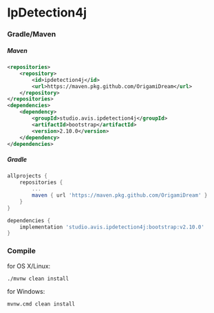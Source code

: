 # IpDetection4j

### Gradle/Maven
##### Maven
```xml
<repositories>
    <repository>
        <id>ipdetection4j</id>
        <url>https://maven.pkg.github.com/OrigamiDream</url>
    </repository>
</repositories>
<dependencies>
    <dependency>
        <groupId>studio.avis.ipdetection4j</groupId>
        <artifactId>bootstrap</artifactId>
        <version>2.10.0</version>
    </dependency>
</dependencies>
```
##### Gradle
```gradle
allprojects {
    repositories {
        ...
        maven { url 'https://maven.pkg.github.com/OrigamiDream' }
    }
}

dependencies {
    implementation 'studio.avis.ipdetection4j:bootstrap:v2.10.0'
}
```


### Compile
for OS X/Linux:
```
./mvnw clean install
```

for Windows:
```
mvnw.cmd clean install
```
